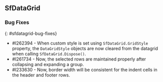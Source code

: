 ## SfDataGrid

### Bug Fixes
{: #sfdatagrid-bug-fixes}

* \#I262394 - When custom style is set using `SfDataGrid.GridStyle` property, the `DataGridStyle` objects are now cleared from the datagrid when calling `SfDataGrid.Dispose()`.
* \#I261734 - Now, the selected rows are maintained properly after collapsing and expanding a group.
* \#I233630 - Now, border width will be consistent for the indent cells in the header and footer rows.


